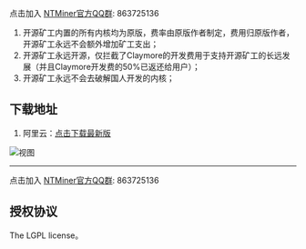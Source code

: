 点击加入 [NTMiner官方QQ群](http://qm.qq.com/cgi-bin/qm/qr?k=cvTZEdM92suKOTy0fjzdCvZkJ-tFFekn): 863725136

1. 开源矿工内置的所有内核均为原版，费率由原版作者制定，费用归原版作者，开源矿工永远不会额外增加矿工支出；
2. 开源矿工永远开源，仅拦截了Claymore的开发费用于支持开源矿工的长远发展（并且Claymore开发费的50%已返还给用户）；
3. 开源矿工永远不会去破解国人开发的内核；

## 下载地址
1. 阿里云：[点击下载最新版](https://minerjson.oss-cn-beijing.aliyuncs.com/NTMiner.exe)


![视图](https://minerjson.oss-cn-beijing.aliyuncs.com/view.png?2 "NTMiner视图")

---
点击加入 [NTMiner官方QQ群](http://qm.qq.com/cgi-bin/qm/qr?k=cvTZEdM92suKOTy0fjzdCvZkJ-tFFekn): 863725136

## 授权协议
The LGPL license。

